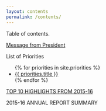 ```yaml
---
layout: contents
permalink: /contents/
---
```


Table of contents.

[Message from President]({{site.url}}/message/)

List of Priorities

<ul>
{% for priorities in site.priorities %}
  <li><a href="{{site.url}}/{{priorities.url }}">{{ priorities.title }}</a></li>
{% endfor %}
</ul>


[TOP 10 HIGHLIGHTS FROM 2015-16]({{site.url}}/highlights/)

2015-16 ANNUAL REPORT SUMMARY
